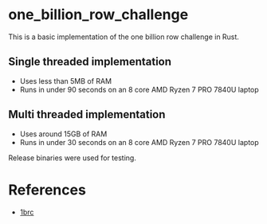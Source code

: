 # one_billion_row_challenge
This is a basic implementation of the one billion row challenge in Rust.

## Single threaded implementation
- Uses less than 5MB of RAM
- Runs in under 90 seconds on an 8 core AMD Ryzen 7 PRO 7840U laptop

## Multi threaded implementation
- Uses around 15GB of RAM
- Runs in under 30 seconds on an 8 core AMD Ryzen 7 PRO 7840U laptop

Release binaries were used for testing.

# References
- [1brc](https://github.com/gunnarmorling/1brc)
